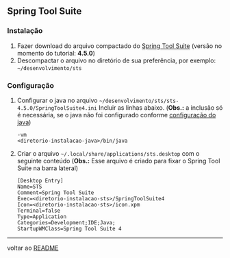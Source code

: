 ## Spring Tool Suite
### Instalação
1. Fazer download do arquivo compactado do [Spring Tool Suite](https://spring.io/tools/) (versão no momento do tutorial: **4.5.0**)
2. Descompactar o arquivo no diretório de sua preferência, por exemplo: `~/desenvolvimento/sts`
### Configuração
1. Configurar o java no arquivo `~/desenvolvimento/sts/sts-4.5.0/SpringToolSuite4.ini`
   Incluir as linhas abaixo. (**Obs.:** a inclusão só é necessária, se o java não foi configurado conforme [configuração do java](java.md#configura--o))
   
   ```shell
   -vm
   <diretorio-instalacao-java>/bin/java
   ```
2. Criar o arquivo `~/.local/share/applications/sts.desktop` com o seguinte conteúdo (**Obs.:** Esse arquivo é criado para fixar o Spring Tool Suite na barra lateral)
   ```shell
   [Desktop Entry]
   Name=STS
   Comment=Spring Tool Suite
   Exec=<diretorio-instalacao-sts>/SpringToolSuite4
   Icon=<diretorio-instalacao-sts>/icon.xpm
   Terminal=false
   Type=Application
   Categories=Development;IDE;Java;
   StartupWMClass=Spring Tool Suite 4
   ```





----
voltar ao [README](README.md)
